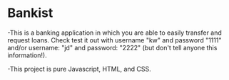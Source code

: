 # Bankist

-This is a banking application in which you are able to easily transfer and request loans. Check test it out with username "kw" and password "1111" and/or username: "jd" and password: "2222" (but don't tell anyone this information!).

-This project is pure Javascript, HTML, and CSS.
